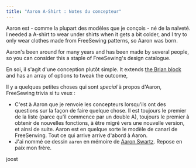 ```yaml
---
title: "Aaron A-Shirt : Notes du concepteur"
---
```


Aaron est - comme la plupart des modèles que je conçois - né de la naïveté. I needed a A-shirt to wear under shirts when it gets a bit colder, and I try to only wear clothes made from FreeSewing patterns, so Aaron was born.

Aaron's been around for many years and has been made by several people, so you can consider this a staple of FreeSewing's design catalogue.

En soi, il s'agit d'une conception plutôt simple. It extends [the Brian block](/designs/brian) and has an array of options to tweak the outcome,

Il y a quelques petites choses qui sont *special* à propos d'Aaron, FreeSewing trivia si tu veux :

- C'est à Aaron que je renvoie les concepteurs lorsqu'ils ont des questions sur la façon de faire quelque chose. Il est toujours le premier de la liste (parce qu'il commence par un double A), toujours le premier à obtenir de nouvelles fonctions, à être migré vers une nouvelle version, et ainsi de suite. Aaron est en quelque sorte le modèle de canari de FreeSerwing. Tout ce qui arrive arrive d'abord à Aaron.
- J'ai nommé ce dessin `aaron` en mémoire de [Aaron Swartz](https://en.wikipedia.org/wiki/Aaron_Swartz). Repose en paix mon frère.

joost
